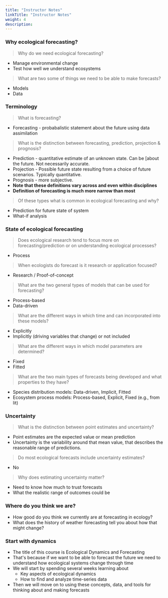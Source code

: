 ```yaml
---
title: "Instructor Notes"
linkTitle: "Instructor Notes"
weight: 4
description:
---
```


### Why ecological forecasting?

> Why do we need ecological forecasting?

* Manage environmental change
* Test how well we understand ecosystems

> What are two some of things we need to be able to make forecasts?

* Models
* Data

### Terminology

> What is forecasting?

* Forecasting - probabalistic statement about the future using data assimilation

> What is the distinction between forecasting, prediction, projection &
  prognosis?

* Prediction - quantitative estimate of an unknown state. Can be [about the future. Not necessarily accurate.
* Projection - Possible future state resulting from a choice of future scenarios. Typically quantitative.
* Prognosis - more subjective.
* **Note that these definitions vary across and even within disciplines**
* **Definition of forecasting is much more narrow than most**

> Of these types what is common in ecological forecasting and why?

* Prediction for future state of system
* What-if analysis

### State of ecological forecasting

> Does ecological research tend to focus more on forecasting/prediction or on
  understanding ecological processes?

* Process

> When ecologists do forecast is it research or application focused?

* Research / Proof-of-concept

> What are the two general types of models that can be used for forecasting?

* Process-based
* Data-driven

> What are the different ways in which time and can incorporated into these models?

* Explicitly
* Implicitly (driving variables that change) or not included

> What are the different ways in which model parameters are determined?

* Fixed
* Fitted

> What are the two main types of forecasts being developed and what properties to they have?

* Species distribution models: Data-driven, Implicit, Fitted
* Ecosystem process models: Process-based, Explicit, Fixed (e.g., from lit)

### Uncertainty

> What is the distinction between point estimates and uncertainty?

* Point estimates are the expected value or mean prediction
* Uncertainty is the variability around that mean value, that describes the reasonable range of predictions.

> Do most ecological forecasts include uncertainty estimates?

* No

> Why does estimating uncertainty matter?

* Need to know how much to trust forecasts
* What the realistic range of outcomes could be

### Where do you think we are?

* How good do you think we currently are at forecasting in ecology?
* What does the history of weather forecasting tell you about how that might change?

### Start with dynamics

* The title of this course is Ecological Dynamics and Forecasting
* That's because if we want to be able to forecast the future we need to
  understand how ecological systems change through time
* We will start by spending several weeks learning about
    * Key aspects of ecological dynamics
    * How to find and analyze time-series data
* Then we will move on to using these concepts, data, and tools for thinking
  about and making forecasts
